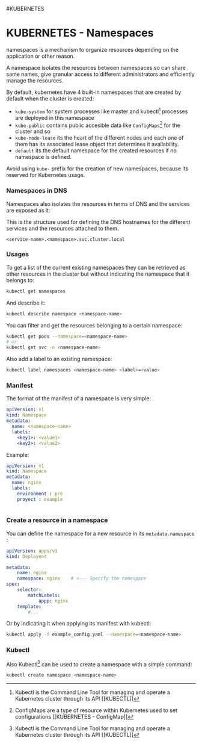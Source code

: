 #KUBERNETES 

# KUBERNETES - Namespaces

namespaces is a mechanism to organize resources depending on the application or other reason. 

A namespace isolates the resources between namespaces so can share same names, give granular access to different administrators and efficiently manage the resources. 

By default, kubernetes have 4 built-in namespaces that are created by default when the cluster is created:

* `kube-system` for system processes like master and kubectl[^1] processes are deployed in this namespace
* `kube-public` contains public accesible data like `ConfigMaps`[^2] for the cluster and so
* `kube-node-lease` its the heart of the different nodes and each one of them has its associated lease object that determines it availability. 
* `default` its the default namespace for the created resources if no namespace is defined. 

Avoid using `kube-` prefix for the creation of new namespaces, because its reserved for Kubernetes usage. 

### Namespaces in DNS

Namespaces also isolates the resources in terms of DNS and the services are exposed as it: 

This is the structure used for defining the DNS hostnames for the different services and the resources attached to them. 
```
<service-name>.<namespace>.svc.cluster.local
```

### Usages

To get a list of the current existing namespaces they can be retrieved as other resources in the cluster but without indicating the namespace that it belongs to: 
```bash
kubectl get namespaces
```

And describe it: 
```bash
kubectl describe namespace <namespace-name>
```

You can filter and get the resources belonging to a certain namespace: 
```bash
kubectl get pods --namespace=<namespace-name>
# or 
kubectl get svc -n <namespace-name>
```

Also add a label to an existing namespace: 
```bash
kubectl label namespaces <namespace-name> <label>=<value>
```

### Manifest

The format of the manifest of a namespace is very simple: 

```yaml
apiVersion: v1  
kind: Namespace  
metadata:  
  name: <namespace-name>  
  labels:          
    <key1>: <value1>  
    <key2>: <value2>
```

Example: 
```yaml
apiVersion: v1  
kind: Namespace  
metadata:  
  name: nginx
  labels:  
    environment : pre
    proyect : example
    
```

### Create a resource in a namespace

You can define the namespace for a new resource in its `metadata.namespace` : 
```yaml
apiVersion: apps/v1
kind: Deployent

metadata: 
	name: nginx
	namespace: nginx    # <--- Specify the namespace
spec: 
	selector: 
		matchLabels: 
			appp: nginx
	template: 
		#...
```
Or by indicating it when applying its manifest with kubectl: 

```bash
kubectl apply -f example_config.yaml --namespace=<namespace-name>
```

### Kubectl

Also Kubectl[^1] can be used to create a namespace with a simple command: 

```bash
kubectl create namespace <namespace-name>
```

[^1]: Kubectl is the Command Line Tool for managing and operate a Kubernetes cluster through its API [[KUBECTL]]
[^2]: ConfigMaps are a type of resource within Kubernetes used to set configurations [[KUBERNETES - ConfigMap]]